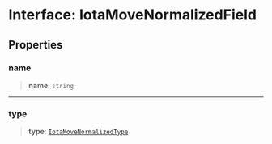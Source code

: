 # Interface: IotaMoveNormalizedField

## Properties

### name

> **name**: `string`

***

### type

> **type**: [`IotaMoveNormalizedType`](../type-aliases/IotaMoveNormalizedType.md)
